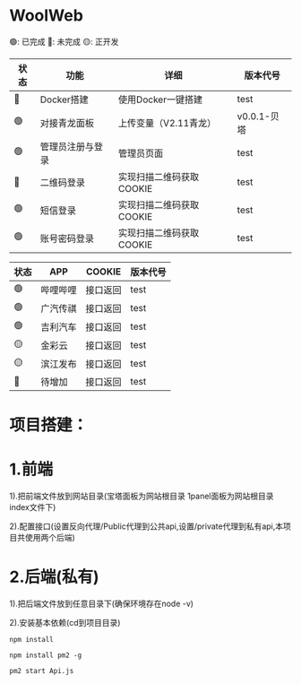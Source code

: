 # WoolWeb

🟢: 已完成 🔴: 未完成 🟡: 正开发

| 状态 | 功能 | 详细 | 版本代号 |
| --- | ---  | --- | --- |
| 🔴 | Docker搭建 | 使用Docker一键搭建 | test |
| 🟢 | 对接青龙面板 | 上传变量（V2.11青龙） | v0.0.1-贝塔 |
| 🟢️ | 管理员注册与登录 | 管理员页面 | test |
| 🔴 | 二维码登录 | 实现扫描二维码获取COOKIE | test |
| 🟢 | 短信登录 | 实现扫描二维码获取COOKIE | test |
| 🟢 | 账号密码登录 | 实现扫描二维码获取COOKIE | test |

| 状态 | APP | COOKIE | 版本代号 |
| --- | ---  | --- | --- |
| 🟢 | 哔哩哔哩 | 接口返回 | test |
| 🟢️ | 广汽传祺 | 接口返回 | test |
| 🟢 | 吉利汽车 | 接口返回 | test |
| 🟡 | 金彩云 | 接口返回 | test |
| 🟡 | 滨江发布 | 接口返回 | test |
| 🔴 | 待增加 | 接口返回 | test |

# 项目搭建：
# 1.前端
1).把前端文件放到网站目录(宝塔面板为网站根目录 1panel面板为网站根目录index文件下)

2).配置接口(设置反向代理/Public代理到公共api,设置/private代理到私有api,本项目共使用两个后端)

# 2.后端(私有)
1).把后端文件放到任意目录下(确保环境存在node -v)

2).安装基本依赖(cd到项目目录)
``````shell
npm install
``````
``````shell
npm install pm2 -g
``````
``````shell
pm2 start Api.js
``````

